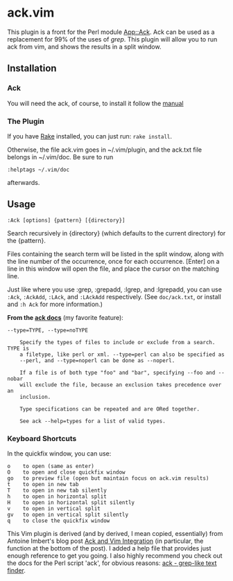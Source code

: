 # ack.vim

This plugin is a front for the Perl module
[App::Ack](http://search.cpan.org/~petdance/ack/ack).  Ack can be used as a
replacement for 99% of the uses of _grep_.  This plugin will allow you to run
ack from vim, and shows the results in a split window.

## Installation

### Ack

You will need the ack, of course, to install it follow the
[manual](http://beyondgrep.com/install/)

### The Plugin

If you have [Rake](http://rake.rubyforge.org/) installed, you can just run:
`rake install`.

Otherwise, the file ack.vim goes in ~/.vim/plugin, and the ack.txt file belongs
in ~/.vim/doc.  Be sure to run

    :helptags ~/.vim/doc

afterwards.


## Usage

    :Ack [options] {pattern} [{directory}]

Search recursively in {directory} (which defaults to the current directory) for
the {pattern}.

Files containing the search term will be listed in the split window, along with
the line number of the occurrence, once for each occurrence.  [Enter] on a line
in this window will open the file, and place the cursor on the matching line.

Just like where you use :grep, :grepadd, :lgrep, and :lgrepadd, you can use
`:Ack`, `:AckAdd`, `:LAck`, and `:LAckAdd` respectively.
(See `doc/ack.txt`, or install and `:h Ack` for more information.)

**From the [ack docs](http://beyondgrep.com/)** (my favorite feature):

    --type=TYPE, --type=noTYPE

        Specify the types of files to include or exclude from a search. TYPE is
        a filetype, like perl or xml. --type=perl can also be specified as
        --perl, and --type=noperl can be done as --noperl.

        If a file is of both type "foo" and "bar", specifying --foo and --nobar
        will exclude the file, because an exclusion takes precedence over an
        inclusion.

        Type specifications can be repeated and are ORed together.

        See ack --help=types for a list of valid types.

### Keyboard Shortcuts

In the quickfix window, you can use:

    o    to open (same as enter)
    O    to open and close quickfix window
    go   to preview file (open but maintain focus on ack.vim results)
    t    to open in new tab
    T    to open in new tab silently
    h    to open in horizontal split
    H    to open in horizontal split silently
    v    to open in vertical split
    gv   to open in vertical split silently
    q    to close the quickfix window

This Vim plugin is derived (and by derived, I mean copied, essentially) from
Antoine Imbert's blog post
[Ack and Vim Integration](http://blog.ant0ine.com/typepad/2007/03/ack-and-vim-integration.html)
(in particular, the function at the bottom of the post).  I added a help file that
provides just enough reference to get you going.  I also highly recommend you
check out the docs for the Perl script 'ack', for obvious reasons:
[ack - grep-like text finder](http://beyondgrep.com/).
